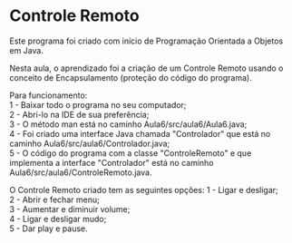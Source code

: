 # Controle Remoto

Este programa foi criado com início de Programação Orientada a Objetos em Java.

Nesta aula, o aprendizado foi a criação de um Controle Remoto usando o conceito de Encapsulamento (proteção do código do programa).


Para funcionamento:</br>
1 - Baixar todo o programa no seu computador;</br>
2 - Abri-lo na IDE de sua preferência;</br>
3 - O método man está no caminho Aula6/src/aula6/Aula6.java;</br>
4 - Foi criado uma interface Java chamada "Controlador" que está no caminho Aula6/src/aula6/Controlador.java;</br>
5 - O código do programa com a classe "ControleRemoto" e que implementa a interface "Controlador" está no caminho Aula6/src/aula6/ControleRemoto.java.


O Controle Remoto criado tem as seguintes opções:
1 - Ligar e desligar;</br>
2 - Abrir e fechar menu;</br>
3 - Aumentar e diminuir volume;</br>
4 - Ligar e desligar mudo;</br>
5 - Dar play e pause.
